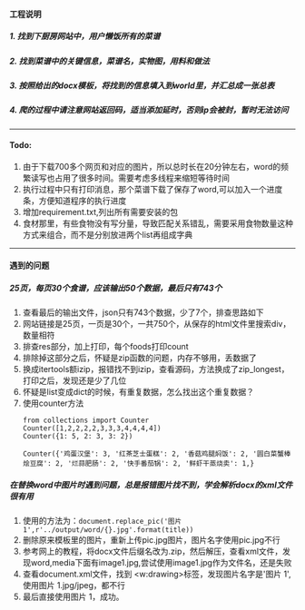#### 工程说明
##### 1. 找到下厨房网站中，用户懒饭所有的菜谱
##### 2. 找到菜谱中的关键信息，菜谱名，实物图，用料和做法
##### 3. 按照给出的docx模板，将找到的信息填入到world里，并汇总成一张总表
##### 4. 爬的过程中请注意网站返回码，适当添加延时，否则ip会被封，暂时无法访问
***
#### Todo:
1. 由于下载700多个网页和对应的图片，所以总时长在20分钟左右，word的频繁读写也占用了很多时间。需要考虑多线程来缩短等待时间
2. 执行过程中只有打印消息，那个菜谱下载了保存了word,可以加入一个进度条，方便知道程序的执行进度
3. 增加requirement.txt,列出所有需要安装的包
4. 食材那里，有些食物没有写分量，导致匹配关系错乱，需要采用食物数量这种方式来组合，而不是分别放进两个list再组成字典
***
#### 遇到的问题

##### 25页，每页30个食谱，应该输出50个数据，最后只有743个
1. 查看最后的输出文件，json只有743个数据，少了7个，排查思路如下
2. 网站链接是25页，一页是30个，一共750个，从保存的html文件里搜索div，数量相符
3. 排查res部分，加上打印，每个foods打印count
4. 排除掉这部分之后，怀疑是zip函数的问题，内存不够用，丢数据了
5. 换成itertools额izip，报错找不到izip，查看源码，方法换成了zip_longest，打印之后，发现还是少了几位
6. 怀疑是list变成dict的时候，有重复数据，怎么找出这个重复数据？
7.  使用counter方法
    ```
    from collections import Counter
    Counter([1,2,2,2,2,3,3,3,4,4,4,4])
    Counter({1: 5, 2: 3, 3: 2})
    ```
    `Counter({'鸡蛋汉堡': 3, '红茶芝士蛋糕': 2, '香菇鸡腿焖饭': 2, '圆白菜蟹棒烩豆腐': 2, '烂蒜肥肠': 2, '快手番茄锅': 2, '鲜虾干蒸烧卖': 1,}`

##### 在替换word中图片时遇到问题，总是报错图片找不到，学会解析docx的xml文件很有用
1. 使用的方法为：`document.replace_pic('图片 1',r'../output/word/{}.jpg'.format(title))`
2. 删除原来模板里的图片，重新上传pic.jpg图片，图片名字使用pic.jpg不行
3. 参考网上的教程，将docx文件后缀名改为.zip，然后解压，查看xml文件，发现word,media下面有image1.jpg,尝试使用image1.jpg作为文件名，还是失败
4. 查看document.xml文件，找到  <w:drawing>标签，发现图片名字是'图片 1',使用图片 1.jpg/jpeg，都不行
5. 最后直接使用图片 1，成功。
